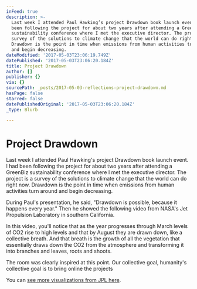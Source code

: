 ```yaml
---
inFeed: true
description: >-
  Last week I attended Paul Hawking’s project Drawdown book launch event. I had
  been following the project for about two years after attending a GreenBiz
  sustainability conference where I met the executive director. The project is a
  survey of the solutions to climate change that the world can do right now.
  Drawdown is the point in time when emissions from human activities turn around
  and begin decreasing.
dateModified: '2017-05-03T23:06:19.749Z'
datePublished: '2017-05-03T23:06:20.184Z'
title: Project Drawdown
author: []
publisher: {}
via: {}
sourcePath: _posts/2017-05-03-reflections-project-drawdown.md
hasPage: false
starred: false
datePublishedOriginal: '2017-05-03T23:06:20.184Z'
_type: Blurb

---
```

# Project Drawdown

Last week I attended Paul Hawking's project Drawdown book launch event. I had been following the project for about two years after attending a GreenBiz sustainability conference where I met the executive director. The project is a survey of the solutions to climate change that the world can do right now. Drawdown is the point in time when emissions from human activities turn around and begin decreasing.

During Paul's presentation, he said, "Drawdown is possible, because it happens every year." Then he showed the following video from NASA's Jet Propulsion Laboratory in southern California.

In this video, you'll notice that as the year progresses through March levels of CO2 rise to high levels and that by August they are drawn down, like a collective breath. And that breath is the growth of all the vegetation that essentially draws down the CO2 from the atmosphere and transforming it into branches and leaves, roots and shoots.

The room was clearly inspired at this point. Our collective goal, humanity's collective goal is to bring online the projects

You can [see more visualizations from JPL here][0].

[0]: https://oco.jpl.nasa.gov/galleries/Videos/